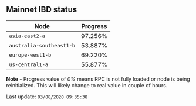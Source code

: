 ## **Mainnet** IBD status


Node | Progress
--- | ---
`asia-east2-a` | 97.256%
`australia-southeast1-b` | 53.887%
`europe-west1-b` | 69.220%
`us-central1-a` | 55.877%


**Note** - Progress value of *0%* means RPC is not fully loaded or node is being reinitialized. This will likely change to real value in couple of hours.


Last update: `03/08/2020 09:35:38`
